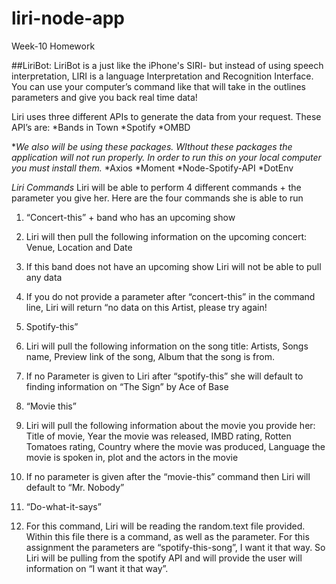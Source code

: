 # liri-node-app
Week-10 Homework 

##LiriBot:
LiriBot is a just like the iPhone's SIRI- but instead of using speech interpretation, LIRI is a language Interpretation and Recognition Interface. You can use your computer’s command like that will take in the outlines parameters and give you back real time data!

Liri uses three different APIs to generate the data from your request. These API’s are:
*Bands in Town
*Spotify
*OMBD


**We also will be using these packages. WIthout these packages the application will not run properly. In order to run this on your local computer you must install them.*
*Axios
*Moment 
*Node-Spotify-API
*DotEnv

_Liri Commands_
Liri will be able to perform 4 different commands + the parameter you give her. Here are the four commands she is able to run

1. “Concert-this” + band who has an upcoming show
  1. Liri will then pull the following information on the upcoming concert: Venue, Location and Date
  1. If this band does not have an upcoming show Liri will not be able to pull any data
  1. If you do not provide a parameter after “concert-this” in the command line, Liri will return “no data on this Artist, please try again!

1. Spotify-this”
  1. Liri will pull the following information on the song title: Artists, Songs name, Preview link of the song, Album that the song is from.
  1. If no Parameter is given to Liri after “spotify-this” she will default to finding information on “The Sign” by Ace of Base
  
1. “Movie this”
  1. Liri will pull the following information about the movie you provide her: Title of movie, Year the movie was released, IMBD rating, Rotten Tomatoes rating, Country where the movie was produced, Language the movie is spoken in, plot and the actors in the movie
  1. If no parameter is given after the “movie-this” command then Liri will default to “Mr. Nobody”
  
1. “Do-what-it-says”
  1. For this command, Liri will be reading the random.text file provided. Within this file there is a command, as well as the parameter. For this assignment the parameters are “spotify-this-song”, I want it that way. So Liri will be pulling from the spotify API and will provide the user will information on “I want it that way”.



